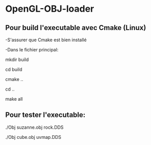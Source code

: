 # OpenGL-OBJ-loader


## Pour build l'executable avec Cmake (Linux)

-S'assurer que Cmake est bien installé

-Dans le fichier principal:

mkdir build

cd build 

cmake ..

cd ..

make all



## Pour tester l'executable:

./Obj suzanne.obj rock.DDS 

./Obj cube.obj uvmap.DDS 

